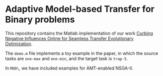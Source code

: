 # Adaptive Model-based Transfer for Binary problems

This repository contains the Matlab implementation of our work [Curbing Negative Influences Online for Seamless Transfer Evolutionary Optimization](https://www.researchgate.net/publication/326846571_Curbing_Negative_Influences_Online_for_Seamless_Transfer_Evolutionary_Optimization).

The `demo.m` file implements a toy example in the paper, in which the source tasks are `one-max` and `one-min`, and the target task is `trap-5`. 

In `MOO\`, we have included examples for AMT-enabled NSGA-II.